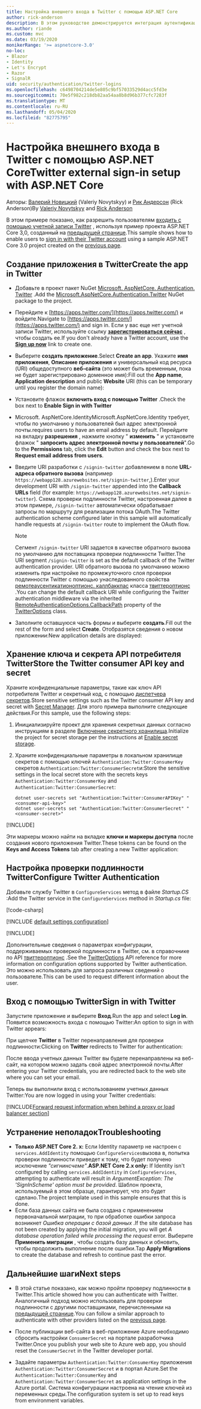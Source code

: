 ```yaml
---
title: Настройка внешнего входа в Twitter с помощью ASP.NET Core
author: rick-anderson
description: В этом руководстве демонстрируется интеграция аутентификации пользователя учетной записи Twitter с существующим ASP.NET Core приложением.
ms.author: riande
ms.custom: mvc
ms.date: 03/19/2020
monikerRange: '>= aspnetcore-3.0'
no-loc:
- Blazor
- Identity
- Let's Encrypt
- Razor
- SignalR
uid: security/authentication/twitter-logins
ms.openlocfilehash: c6498704214de5e805c9bf57033529d4acc5fd3e
ms.sourcegitcommit: 70e5f982c218db82aa54aa8b8d96b377cfc7283f
ms.translationtype: MT
ms.contentlocale: ru-RU
ms.lasthandoff: 05/04/2020
ms.locfileid: "82775795"
---
```

# <a name="twitter-external-sign-in-setup-with-aspnet-core"></a><span data-ttu-id="cb75f-103">Настройка внешнего входа в Twitter с помощью ASP.NET Core</span><span class="sxs-lookup"><span data-stu-id="cb75f-103">Twitter external sign-in setup with ASP.NET Core</span></span>

<span data-ttu-id="cb75f-104">Авторы: [Валерий Новицкий](https://github.com/01binary) (Valeriy Novytskyy) и [Рик Андерсон](https://twitter.com/RickAndMSFT) (Rick Anderson)</span><span class="sxs-lookup"><span data-stu-id="cb75f-104">By [Valeriy Novytskyy](https://github.com/01binary) and [Rick Anderson](https://twitter.com/RickAndMSFT)</span></span>

<span data-ttu-id="cb75f-105">В этом примере показано, как разрешить пользователям [входить с помощью учетной записи Twitter](https://dev.twitter.com/web/sign-in/desktop-browser) , используя пример проекта ASP.NET Core 3,0, созданный на [предыдущей странице](xref:security/authentication/social/index).</span><span class="sxs-lookup"><span data-stu-id="cb75f-105">This sample shows how to enable users to [sign in with their Twitter account](https://dev.twitter.com/web/sign-in/desktop-browser) using a sample ASP.NET Core 3.0 project created on the [previous page](xref:security/authentication/social/index).</span></span>

## <a name="create-the-app-in-twitter"></a><span data-ttu-id="cb75f-106">Создание приложения в Twitter</span><span class="sxs-lookup"><span data-stu-id="cb75f-106">Create the app in Twitter</span></span>

* <span data-ttu-id="cb75f-107">Добавьте в проект пакет NuGet [Microsoft. AspNetCore. Authentication. Twitter](https://www.nuget.org/packages/Microsoft.AspNetCore.Authentication.Twitter/3.0.0) .</span><span class="sxs-lookup"><span data-stu-id="cb75f-107">Add the [Microsoft.AspNetCore.Authentication.Twitter](https://www.nuget.org/packages/Microsoft.AspNetCore.Authentication.Twitter/3.0.0) NuGet package to the project.</span></span>

* <span data-ttu-id="cb75f-108">Перейдите к [https://apps.twitter.com/](https://apps.twitter.com/) и войдите.</span><span class="sxs-lookup"><span data-stu-id="cb75f-108">Navigate to [https://apps.twitter.com/](https://apps.twitter.com/) and sign in.</span></span> <span data-ttu-id="cb75f-109">Если у вас еще нет учетной записи Twitter, используйте ссылку **[зарегистрироваться сейчас](https://twitter.com/signup)** , чтобы создать ее.</span><span class="sxs-lookup"><span data-stu-id="cb75f-109">If you don't already have a Twitter account, use the **[Sign up now](https://twitter.com/signup)** link to create one.</span></span>

* <span data-ttu-id="cb75f-110">Выберите **создать приложение**.</span><span class="sxs-lookup"><span data-stu-id="cb75f-110">Select **Create an app**.</span></span> <span data-ttu-id="cb75f-111">Укажите **имя приложения**, **Описание приложения** и универсальный код ресурса (URI) общедоступного **веб-сайта** (это может быть временным, пока не будет зарегистрировано доменное имя):</span><span class="sxs-lookup"><span data-stu-id="cb75f-111">Fill out the **App name**, **Application description** and public **Website** URI (this can be temporary until you register the domain name):</span></span>

* <span data-ttu-id="cb75f-112">Установите флажок **включить вход с помощью Twitter** .</span><span class="sxs-lookup"><span data-stu-id="cb75f-112">Check the box next to **Enable Sign in with Twitter**</span></span>

* <span data-ttu-id="cb75f-113">Microsoft. AspNetCore.Identity</span><span class="sxs-lookup"><span data-stu-id="cb75f-113">Microsoft.AspNetCore.Identity</span></span> <span data-ttu-id="cb75f-114">требует, чтобы по умолчанию у пользователей был адрес электронной почты.</span><span class="sxs-lookup"><span data-stu-id="cb75f-114">requires users to have an email address by default.</span></span> <span data-ttu-id="cb75f-115">Перейдите на вкладку **разрешения** , нажмите кнопку " **изменить** " и установите флажок " **запросить адрес электронной почты у пользователей**".</span><span class="sxs-lookup"><span data-stu-id="cb75f-115">Go to the **Permissions** tab, click the **Edit** button and check the box next to **Request email address from users**.</span></span>

* <span data-ttu-id="cb75f-116">Введите URI разработки с `/signin-twitter` добавлением в поле **URL-адреса обратного вызова** (например `https://webapp128.azurewebsites.net/signin-twitter`,).</span><span class="sxs-lookup"><span data-stu-id="cb75f-116">Enter your development URI with `/signin-twitter` appended into the **Callback URLs** field (for example: `https://webapp128.azurewebsites.net/signin-twitter`).</span></span> <span data-ttu-id="cb75f-117">Схема проверки подлинности Twitter, настроенная далее в этом примере, `/signin-twitter` автоматически обрабатывает запросы по маршруту для реализации потока OAuth.</span><span class="sxs-lookup"><span data-stu-id="cb75f-117">The Twitter authentication scheme configured later in this sample will automatically handle requests at `/signin-twitter` route to implement the OAuth flow.</span></span>

  > [!NOTE]
  > <span data-ttu-id="cb75f-118">Сегмент `/signin-twitter` URI задается в качестве обратного вызова по умолчанию для поставщика проверки подлинности Twitter.</span><span class="sxs-lookup"><span data-stu-id="cb75f-118">The URI segment `/signin-twitter` is set as the default callback of the Twitter authentication provider.</span></span> <span data-ttu-id="cb75f-119">URI обратного вызова по умолчанию можно изменить при настройке по промежуточного слоя проверки подлинности Twitter с помощью унаследованного свойства [ремотеаусентикатионоптионс. каллбаккпас](/dotnet/api/microsoft.aspnetcore.authentication.remoteauthenticationoptions.callbackpath) класса [твиттероптионс](/dotnet/api/microsoft.aspnetcore.authentication.twitter.twitteroptions) .</span><span class="sxs-lookup"><span data-stu-id="cb75f-119">You can change the default callback URI while configuring the Twitter authentication middleware via the inherited [RemoteAuthenticationOptions.CallbackPath](/dotnet/api/microsoft.aspnetcore.authentication.remoteauthenticationoptions.callbackpath) property of the [TwitterOptions](/dotnet/api/microsoft.aspnetcore.authentication.twitter.twitteroptions) class.</span></span>

* <span data-ttu-id="cb75f-120">Заполните оставшуюся часть формы и выберите **создать**.</span><span class="sxs-lookup"><span data-stu-id="cb75f-120">Fill out the rest of the form and select **Create**.</span></span> <span data-ttu-id="cb75f-121">Отобразятся сведения о новом приложении:</span><span class="sxs-lookup"><span data-stu-id="cb75f-121">New application details are displayed:</span></span>

## <a name="store-the-twitter-consumer-api-key-and-secret"></a><span data-ttu-id="cb75f-122">Хранение ключа и секрета API потребителя Twitter</span><span class="sxs-lookup"><span data-stu-id="cb75f-122">Store the Twitter consumer API key and secret</span></span>

<span data-ttu-id="cb75f-123">Храните конфиденциальные параметры, такие как ключ API потребителя Twitter и секретный код, с помощью [диспетчера секретов](xref:security/app-secrets).</span><span class="sxs-lookup"><span data-stu-id="cb75f-123">Store sensitive settings such as the Twitter consumer API key and secret with [Secret Manager](xref:security/app-secrets).</span></span> <span data-ttu-id="cb75f-124">Для этого примера выполните следующие действия.</span><span class="sxs-lookup"><span data-stu-id="cb75f-124">For this sample, use the following steps:</span></span>

1. <span data-ttu-id="cb75f-125">Инициализируйте проект для хранения секретных данных согласно инструкциям в разделе [Включение секретного хранилища](xref:security/app-secrets#enable-secret-storage).</span><span class="sxs-lookup"><span data-stu-id="cb75f-125">Initialize the project for secret storage per the instructions at [Enable secret storage](xref:security/app-secrets#enable-secret-storage).</span></span>
1. <span data-ttu-id="cb75f-126">Храните конфиденциальные параметры в локальном хранилище секретов с помощью ключей `Authentication:Twitter:ConsumerKey` секретов `Authentication:Twitter:ConsumerSecret`и:</span><span class="sxs-lookup"><span data-stu-id="cb75f-126">Store the sensitive settings in the local secret store with the secrets keys `Authentication:Twitter:ConsumerKey` and `Authentication:Twitter:ConsumerSecret`:</span></span>

    ```dotnetcli
    dotnet user-secrets set "Authentication:Twitter:ConsumerAPIKey" "<consumer-api-key>"
    dotnet user-secrets set "Authentication:Twitter:ConsumerSecret" "<consumer-secret>"
    ```

[!INCLUDE[](~/includes/environmentVarableColon.md)]

<span data-ttu-id="cb75f-127">Эти маркеры можно найти на вкладке **ключи и маркеры доступа** после создания нового приложения Twitter.</span><span class="sxs-lookup"><span data-stu-id="cb75f-127">These tokens can be found on the **Keys and Access Tokens** tab after creating a new Twitter application:</span></span>

## <a name="configure-twitter-authentication"></a><span data-ttu-id="cb75f-128">Настройка проверки подлинности Twitter</span><span class="sxs-lookup"><span data-stu-id="cb75f-128">Configure Twitter Authentication</span></span>

<span data-ttu-id="cb75f-129">Добавьте службу Twitter в `ConfigureServices` метод в файле *Startup.CS* :</span><span class="sxs-lookup"><span data-stu-id="cb75f-129">Add the Twitter service in the `ConfigureServices` method in *Startup.cs* file:</span></span>

[!code-csharp[](~/security/authentication/social/social-code/3.x/StartupTwitter3x.cs?name=snippet&highlight=10-15)]

[!INCLUDE [default settings configuration](includes/default-settings.md)]

[!INCLUDE[](includes/chain-auth-providers.md)]

<span data-ttu-id="cb75f-130">Дополнительные сведения о параметрах конфигурации, поддерживаемых проверкой подлинности в Twitter, см. в справочнике по API [твиттероптионс](/dotnet/api/microsoft.aspnetcore.builder.twitteroptions) .</span><span class="sxs-lookup"><span data-stu-id="cb75f-130">See the [TwitterOptions](/dotnet/api/microsoft.aspnetcore.builder.twitteroptions) API reference for more information on configuration options supported by Twitter authentication.</span></span> <span data-ttu-id="cb75f-131">Это можно использовать для запроса различных сведений о пользователе.</span><span class="sxs-lookup"><span data-stu-id="cb75f-131">This can be used to request different information about the user.</span></span>

## <a name="sign-in-with-twitter"></a><span data-ttu-id="cb75f-132">Вход с помощью Twitter</span><span class="sxs-lookup"><span data-stu-id="cb75f-132">Sign in with Twitter</span></span>

<span data-ttu-id="cb75f-133">Запустите приложение и выберите **Вход**.</span><span class="sxs-lookup"><span data-stu-id="cb75f-133">Run the app and select **Log in**.</span></span> <span data-ttu-id="cb75f-134">Появится возможность входа с помощью Twitter:</span><span class="sxs-lookup"><span data-stu-id="cb75f-134">An option to sign in with Twitter appears:</span></span>

<span data-ttu-id="cb75f-135">При щелчке **Twitter** в Twitter перенаправления для проверки подлинности:</span><span class="sxs-lookup"><span data-stu-id="cb75f-135">Clicking on **Twitter** redirects to Twitter for authentication:</span></span>

<span data-ttu-id="cb75f-136">После ввода учетных данных Twitter вы будете перенаправлены на веб-сайт, на котором можно задать свой адрес электронной почты.</span><span class="sxs-lookup"><span data-stu-id="cb75f-136">After entering your Twitter credentials, you are redirected back to the web site where you can set your email.</span></span>

<span data-ttu-id="cb75f-137">Теперь вы выполнили вход с использованием учетных данных Twitter:</span><span class="sxs-lookup"><span data-stu-id="cb75f-137">You are now logged in using your Twitter credentials:</span></span>

[!INCLUDE[Forward request information when behind a proxy or load balancer section](includes/forwarded-headers-middleware.md)]

<!-- 
### React to cancel Authorize External sign-in
Twitter doesn't support AccessDeniedPath
Rather in the twitter setup, you can provide an External sign-in homepage. The external sign-in homepage doesn't support localhost. Tested with https://cors3.azurewebsites.net/ and that works.
-->

## <a name="troubleshooting"></a><span data-ttu-id="cb75f-138">Устранение неполадок</span><span class="sxs-lookup"><span data-stu-id="cb75f-138">Troubleshooting</span></span>

* <span data-ttu-id="cb75f-139">**Только ASP.NET Core 2. x:** Если Identity параметр не настроен с `services.AddIdentity` помощью `ConfigureServices`вызова в, попытка проверки подлинности приведет к тому, что будет получено исключение *"сигнинсчеме"*.</span><span class="sxs-lookup"><span data-stu-id="cb75f-139">**ASP.NET Core 2.x only:** If Identity isn't configured by calling `services.AddIdentity` in `ConfigureServices`, attempting to authenticate will result in *ArgumentException: The 'SignInScheme' option must be provided*.</span></span> <span data-ttu-id="cb75f-140">Шаблон проекта, используемый в этом образце, гарантирует, что это будет сделано.</span><span class="sxs-lookup"><span data-stu-id="cb75f-140">The project template used in this sample ensures that this is done.</span></span>
* <span data-ttu-id="cb75f-141">Если база данных сайта не была создана с применением первоначальной миграции, то при обработке ошибки запроса возникнет *Ошибка операции с базой данных* .</span><span class="sxs-lookup"><span data-stu-id="cb75f-141">If the site database has not been created by applying the initial migration, you will get *A database operation failed while processing the request* error.</span></span> <span data-ttu-id="cb75f-142">Выберите **Применить миграции** , чтобы создать базу данных и обновить, чтобы продолжить выполнение после ошибки.</span><span class="sxs-lookup"><span data-stu-id="cb75f-142">Tap **Apply Migrations** to create the database and refresh to continue past the error.</span></span>

## <a name="next-steps"></a><span data-ttu-id="cb75f-143">Дальнейшие шаги</span><span class="sxs-lookup"><span data-stu-id="cb75f-143">Next steps</span></span>

* <span data-ttu-id="cb75f-144">В этой статье показано, как можно пройти проверку подлинности в Twitter.</span><span class="sxs-lookup"><span data-stu-id="cb75f-144">This article showed how you can authenticate with Twitter.</span></span> <span data-ttu-id="cb75f-145">Аналогичный подход можно использовать для проверки подлинности с другими поставщиками, перечисленными на [предыдущей странице](xref:security/authentication/social/index).</span><span class="sxs-lookup"><span data-stu-id="cb75f-145">You can follow a similar approach to authenticate with other providers listed on the [previous page](xref:security/authentication/social/index).</span></span>

* <span data-ttu-id="cb75f-146">После публикации веб-сайта в веб-приложение Azure необходимо сбросить настройки `ConsumerSecret` на портале разработчика Twitter.</span><span class="sxs-lookup"><span data-stu-id="cb75f-146">Once you publish your web site to Azure web app, you should reset the `ConsumerSecret` in the Twitter developer portal.</span></span>

* <span data-ttu-id="cb75f-147">Задайте параметры `Authentication:Twitter:ConsumerKey` приложения `Authentication:Twitter:ConsumerSecret` и в портал Azure.</span><span class="sxs-lookup"><span data-stu-id="cb75f-147">Set the `Authentication:Twitter:ConsumerKey` and `Authentication:Twitter:ConsumerSecret` as application settings in the Azure portal.</span></span> <span data-ttu-id="cb75f-148">Система конфигурации настроена на чтение ключей из переменных среды.</span><span class="sxs-lookup"><span data-stu-id="cb75f-148">The configuration system is set up to read keys from environment variables.</span></span>
